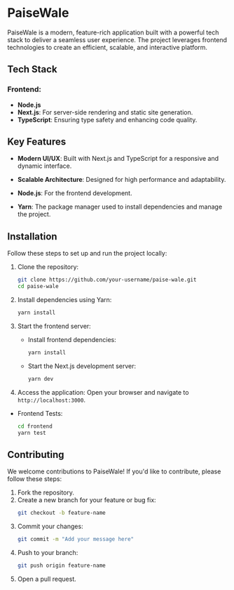 # PaiseWale

PaiseWale is a modern, feature-rich application built with a powerful tech stack to deliver a seamless user experience. The project leverages frontend technologies to create an efficient, scalable, and interactive platform.

## Tech Stack

### Frontend:
- **Node.js**
- **Next.js**: For server-side rendering and static site generation.
- **TypeScript**: Ensuring type safety and enhancing code quality.

## Key Features
- **Modern UI/UX**: Built with Next.js and TypeScript for a responsive and dynamic interface.
- **Scalable Architecture**: Designed for high performance and adaptability.

- **Node.js**: For the frontend development.
- **Yarn**: The package manager used to install dependencies and manage the project.

## Installation

Follow these steps to set up and run the project locally:

1. Clone the repository:
   ```bash
   git clone https://github.com/your-username/paise-wale.git
   cd paise-wale
   ```

2. Install dependencies using Yarn:
   ```bash
   yarn install
   ```

3. Start the frontend server:
   - Install frontend dependencies:
     ```bash
     yarn install
     ```
   - Start the Next.js development server:
     ```bash
     yarn dev
     ```

6. Access the application:
   Open your browser and navigate to `http://localhost:3000`.

- Frontend Tests:
  ```bash
  cd frontend
  yarn test
  ```

## Contributing
We welcome contributions to PaiseWale! If you'd like to contribute, please follow these steps:

1. Fork the repository.
2. Create a new branch for your feature or bug fix:
   ```bash
   git checkout -b feature-name
   ```
3. Commit your changes:
   ```bash
   git commit -m "Add your message here"
   ```
4. Push to your branch:
   ```bash
   git push origin feature-name
   ```
5. Open a pull request.
